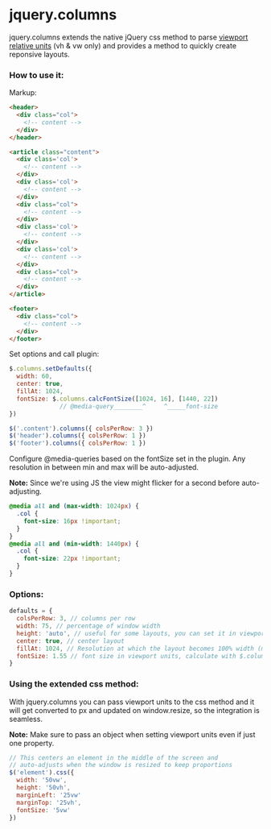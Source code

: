 # jquery.columns

jquery.columns extends the native jQuery css method to parse [viewport relative units](http://www.w3.org/TR/css3-values/#viewport-relative-lengths
) (vh & vw only) and provides a method to quickly create reponsive layouts.

### How to use it:

Markup:
```html
<header>
  <div class="col">
    <!-- content -->
  </div>
</header>

<article class="content">
  <div class='col'> 
    <!-- content -->
  </div>
  <div class='col'>
    <!-- content -->
  </div>
  <div class="col">
    <!-- content -->
  </div>
  <div class='col'> 
    <!-- content -->
  </div>
  <div class='col'>
    <!-- content -->
  </div>
  <div class="col">
    <!-- content -->
  </div>
</article>

<footer>
  <div class="col">
    <!-- content -->  
  </div>
</footer>
```

Set options and call plugin:
```javascript
$.columns.setDefaults({ 
  width: 60,
  center: true,
  fillAt: 1024,
  fontSize: $.columns.calcFontSize([1024, 16], [1440, 22])
              // @media-query________^     ^_____font-size
})

$('.content').columns({ colsPerRow: 3 })
$('header').columns({ colsPerRow: 1 })
$('footer').columns({ colsPerRow: 1 })
```

Configure @media-queries based on the fontSize set in the plugin. Any resolution in between min and max will be auto-adjusted.

**Note:** Since we're using JS the view might flicker for a second before auto-adjusting.

```css
@media all and (max-width: 1024px) {
  .col { 
    font-size: 16px !important;
  }
}
@media all and (min-width: 1440px) {
  .col { 
    font-size: 22px !important; 
  }
}
```

### Options:
```javascript
defaults = {
  colsPerRow: 3, // columns per row
  width: 75, // percentage of window width
  height: 'auto', // useful for some layouts, you can set it in viewport units (vh)
  center: true, // center layout
  fillAt: 1024, // Resolution at which the layout becomes 100% width (mobile)
  fontSize: 1.55 // font size in viewport units, calculate with $.columns.calcFontSize
}
```

### Using the extended css method:

With jquery.columns you can pass viewport units to the css method and it will get converted to px and updated on window.resize, so the integration is seamless.

**Note:** Make sure to pass an object when setting viewport units even if just one property.

```javascript
// This centers an element in the middle of the screen and
// auto-adjusts when the window is resized to keep proportions
$('element').css({
  width: '50vw',
  height: '50vh',
  marginLeft: '25vw'
  marginTop: '25vh',
  fontSize: '5vw'
})
```


